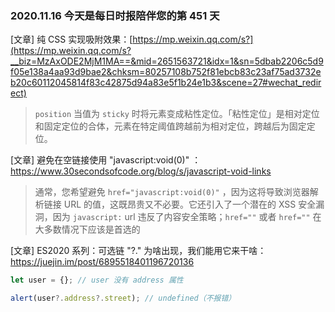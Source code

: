 ### 2020.11.16 今天是每日时报陪伴您的第 451 天

[文章] 纯 CSS 实现吸附效果：[https://mp.weixin.qq.com/s?](https://mp.weixin.qq.com/s?__biz=MzAxODE2MjM1MA==&mid=2651563721&idx=1&sn=5dbab2206c5d9f05e138a4aa93d9bae2&chksm=80257108b752f81ebcb83c23af75ad3732eb20c60112045814f83c42875d94a83e5f1b24e1b3&scene=27#wechat_redirect)

> `position` 当值为 `sticky` 时将元素变成粘性定位。「粘性定位」是相对定位和固定定位的合体，元素在特定阈值跨越前为相对定位，跨越后为固定定位。

[文章] 避免在空链接使用 "javascript:void(0)" ：<https://www.30secondsofcode.org/blog/s/javascript-void-links>

> 通常，您希望避免 `href="javascript:void(0)"` ，因为这将导致浏览器解析链接 URL 的值，这既昂贵又不必要。它还引入了一个潜在的 XSS 安全漏洞，因为 `javascript:` url 违反了内容安全策略；`href=""` 或者 `href=""` 在大多数情况下应该是首选的

[文章] ES2020 系列：可选链 "?." 为啥出现，我们能用它来干啥：<https://juejin.im/post/6895518401196720136>

```js
let user = {}; // user 没有 address 属性

alert(user?.address?.street); // undefined（不报错）
```